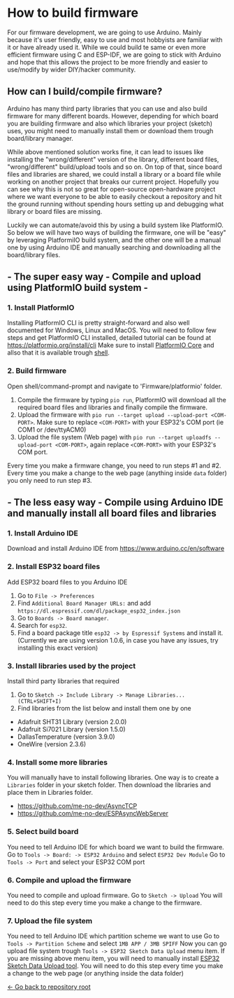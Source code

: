 # How to build firmware

For our firmware development, we are going to use Arduino. Mainly because it's user friendly, easy to use and
most hobbyists are familiar with it or have already used it. While we could build te same or even more efficient
firmware using C and ESP-IDF, we are going to stick with Arduino and hope that this allows the project to be
more friendly and easier to use/modify by wider DIY/hacker community.

## How can I build/compile firmware?
Arduino has many third party libraries that you can use and also build firmware for many different boards.
However, depending for which board you are building firmware and also which libraries your project (sketch) uses,
you might need to manually install them or download them trough board/library manager.

While above mentioned solution works fine, it can lead to issues like installing the "wrong/different" version
of the library, different board files, "wrong/different" build/upload tools and so on. On top of that, since board files
and libraries are shared, we could install a library or a board file while working on another project that breaks our current project.
Hopefully you can see why this is not so great for open-source open-hardware project where we want everyone to be able to easily
checkout a repository and hit the ground running without spending hours setting up and debugging what library or board files are missing.

Luckily we can automate/avoid this by using a build system like PlatformIO. So below we will have two ways of building
the firmware, one will be "easy" by leveraging PlatformiIO build system, and the other one will be a manual one by using
Arduino IDE and manually searching and downloading all the board/library files.

## - The super easy way - Compile and upload using PlatformIO build system  - 

### 1. Install PlatformIO
Installing PlatformIO CLI is pretty straight-forward and also well documented for Windows, Linux and MacOS.
You will need to follow few steps and get PlatformIO CLI installed, detailed tutorial can be found at https://platformio.org/install/cli
Make sure to install [PlatformIO Core](https://docs.platformio.org/en/latest//core/installation.html#installation-methods 'https://docs.platformio.org/en/latest//core/installation.html#installation-methods') and allso that it is available trough [shell](https://docs.platformio.org/en/latest//core/installation.html#piocore-install-shell-commands 'PlatformIO Core - Install Shell Commands¶').

### 2. Build firmware
Open shell/command-prompt and navigate to 'Firmware/platformio' folder.
1. Compile the firmware by typing `pio run`, PlatformIO will download all the required board files and libraries and finally compile the firmware.
2. Upload the firmware with `pio run --target upload --upload-port <COM-PORT>`. Make sure to replace `<COM-PORT>` with your ESP32's COM port (ie COM1 or /dev/ttyACM0)
3. Upload the file system (Web page) with `pio run --target uploadfs --upload-port <COM-PORT>`, again replace `<COM-PORT>` with your ESP32's COM port.

Every time you make a firmware change, you need to run steps #1 and #2.
Every time you make a change to the web page (anything inside `data` folder) you only need to run step #3.


## - The less easy way - Compile using Arduino IDE and manually install all board files and libraries

### 1. Install Arduino IDE
Download and install Arduino IDE from https://www.arduino.cc/en/software

### 2. Install ESP32 board files
Add ESP32 board files to you Arduino IDE
1. Go to `File -> Preferences`
2. Find `Additional Board Manager URLs:` and add `https://dl.espressif.com/dl/package_esp32_index.json`
3. Go to `Boards -> Board manager`.
4. Search for `esp32`.
5. Find a board package title `esp32 -> by Espressif Systems` and install it.
(Currently we are using version 1.0.6, in case you have any issues, try installing this exact version)

### 3. Install libraries used by the project
Install third party libraries that required
1. Go to `Sketch -> Include Library -> Manage Libraries... (CTRL+SHIFT+I)`
2. Find libraries from the list below and install them one by one

- Adafruit SHT31 Library (version 2.0.0)
- Adafruit Si7021 Library (version 1.5.0)
- DallasTemperature (version 3.9.0)
- OneWire (version 2.3.6)

### 4. Install some more libraries
You will manually have to install following libraries.
One way is to create a `Libraries` folder in your sketch folder. Then download the libraries and place them in Libraries folder.

- https://github.com/me-no-dev/AsyncTCP
- https://github.com/me-no-dev/ESPAsyncWebServer

### 5. Select build board
You need to tell Arduino IDE for which board we want to build the firmware.
Go to `Tools -> Board: -> ESP32 Arduino` and select `ESP32 Dev Module`
Go to `Tools -> Port` and select your ESP32 COM port

### 6. Compile and upload the firmware
You need to compile and upload firmware.
Go to `Sketch -> Upload`
You will need to do this step every time you make a change to the firmware.

### 7. Upload the file system
You need to tell Arduino IDE which partition scheme we want to use
Go to `Tools -> Partition Scheme` and select `1MB APP / 3MB SPIFF`
Now you can go upload file system trough `Tools -> ESP32 Sketch Data Upload` menu item.
If you are missing above menu item, you will need to manually install [ESP32 Sketch Data Upload tool](https://github.com/me-no-dev/arduino-esp32fs-plugin).
You will need to do this step every time you make a change to the web page (or anything inside the data folder)


[<- Go back to repository root](../README.md)

